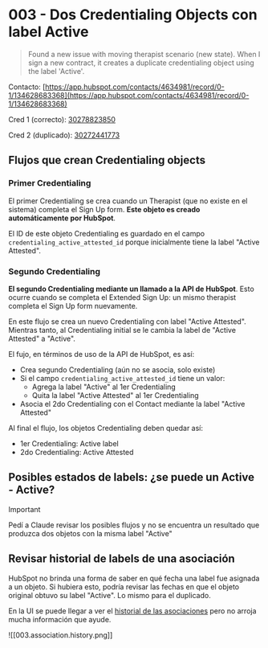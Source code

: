 # 003 - Dos Credentialing Objects con label Active

> Found a new issue with moving therapist scenario (new state). When I sign a new contract, it creates a duplicate credentialing object using the label 'Active'.

Contacto: [https://app.hubspot.com/contacts/4634981/record/0-1/134628683368](https://app.hubspot.com/contacts/4634981/record/0-1/134628683368)

Cred 1 (correcto): [30278823850](https://app.hubspot.com/contacts/4634981/record/2-31374266/30278823850)

Cred 2 (duplicado): [30272441773](https://app.hubspot.com/contacts/4634981/record/2-31374266/30272441773)

## Flujos que crean Credentialing objects

### Primer Credentialing

El primer Credentialing se crea cuando un Therapist (que no existe en el sistema) completa el Sign Up form. **Este objeto es creado automáticamente por HubSpot**.

El ID de este objeto Credentialing es guardado en el campo `credentialing_active_attested_id` porque inicialmente tiene la label "Active Attested".

### Segundo Credentialing

**El segundo Credentialing mediante un llamado a la API de HubSpot**. Esto ocurre cuando se completa el Extended Sign Up: un mismo therapist completa el Sign Up form nuevamente.

En este flujo se crea un nuevo Credentialing con label "Active Attested". Mientras tanto, al Credentialing initial se le cambia la label de "Active Attested" a "Active".

El fujo, en términos de uso de la API de HubSpot, es así:

- Crea segundo Credentialing (aún no se asocia, solo existe)
- Si el campo `credentialing_active_attested_id` tiene un valor:
	- Agrega la label "Active" al 1er Credentialing
	- Quita la label "Active Attested" al 1er Credentialing
- Asocia el 2do Credentialing con el Contact mediante la label "Active Attested"

Al final el flujo, los objetos Credentialing deben quedar así:

- 1er Credentialing: Active label
- 2do Credentialing: Active Attested

## Posibles estados de labels: ¿se puede un Active - Active?

> [!Important]
> Pedí a Claude revisar los posibles flujos y no se encuentra un resultado que produzca dos objetos con la misma label "Active"




## Revisar historial de labels de una asociación

HubSpot no brinda una forma de saber en qué fecha una label fue asignada a un objeto. Si hubiera esto, podría revisar las fechas en que el objeto original obtuvo su label "Active". Lo mismo para el duplicado.

En la UI se puede llegar a ver el [historial de las asociaciones](https://knowledge.hubspot.com/records/associate-records#view-a-record-s-association-history) pero no arroja mucha información que ayude.

![[003.association.history.png]]